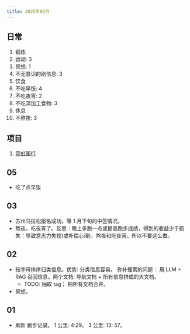 ```yaml
---
title: 2025年01月
---
```


## 日常
1. 锻炼
  1. 运动: 3
  2. 冥想: 1
  3. 不无意识的刷信息: 3
2. 饮食
  1. 不吃早饭: 4
  2. 不吃夜宵: 2
  3. 不吃深加工食物: 3
3. 休息
  1. 不熬夜: 3

## 项目
1. [霓虹国行](../../../info/j/japan.md)

## 05
* 吃了点早饭

## 03
* 苏州马拉松报名成功。等 1 月下旬的中签情况。
* 熬夜，吃夜宵了。反思：晚上多跑一点或提高跑步成绩，得到的收益少于损失：导致意志力失控(或补偿心理)，熬夜和吃夜宵。所以不要这么做。

## 02
* 按字母排序归类信息。优势: 分类信息容易。 弥补搜索的问题： 用 LLM + RAG 召回信息。两个文档: 导航文档 + 所有信息拼成的大文档。
  * TODO: 抽取 tag； 把所有文档合并。
* 冥想。

## 01
* 刷新 跑步记录。 1 公里: 4:29。 3 公里: 13: 57。